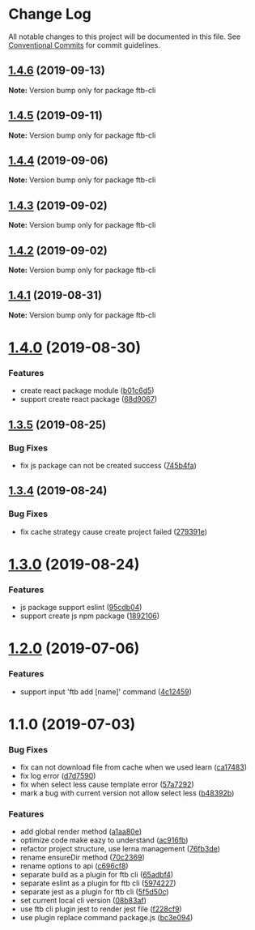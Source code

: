 # Change Log

All notable changes to this project will be documented in this file.
See [Conventional Commits](https://conventionalcommits.org) for commit guidelines.

## [1.4.6](https://github.com/ftb-family/ftb-cli/compare/ftb-cli@1.4.5...ftb-cli@1.4.6) (2019-09-13)

**Note:** Version bump only for package ftb-cli





## [1.4.5](https://github.com/ftb-family/ftb-cli/compare/ftb-cli@1.4.4...ftb-cli@1.4.5) (2019-09-11)

**Note:** Version bump only for package ftb-cli





## [1.4.4](https://github.com/ftb-family/ftb-cli/compare/ftb-cli@1.4.3...ftb-cli@1.4.4) (2019-09-06)

**Note:** Version bump only for package ftb-cli





## [1.4.3](https://github.com/ftb-family/ftb-cli/compare/ftb-cli@1.4.2...ftb-cli@1.4.3) (2019-09-02)

**Note:** Version bump only for package ftb-cli





## [1.4.2](https://github.com/ftb-family/ftb-cli/compare/ftb-cli@1.4.1...ftb-cli@1.4.2) (2019-09-02)

**Note:** Version bump only for package ftb-cli





## [1.4.1](https://github.com/ftb-family/ftb-cli/compare/ftb-cli@1.4.0...ftb-cli@1.4.1) (2019-08-31)

**Note:** Version bump only for package ftb-cli





# [1.4.0](https://github.com/ftb-family/ftb-cli/compare/ftb-cli@1.3.5...ftb-cli@1.4.0) (2019-08-30)


### Features

* create react package module ([b01c6d5](https://github.com/ftb-family/ftb-cli/commit/b01c6d5))
* support create react package ([68d9067](https://github.com/ftb-family/ftb-cli/commit/68d9067))





## [1.3.5](https://github.com/ftb-family/ftb-cli/compare/ftb-cli@1.3.4...ftb-cli@1.3.5) (2019-08-25)


### Bug Fixes

* fix js package can not be created success ([745b4fa](https://github.com/ftb-family/ftb-cli/commit/745b4fa))





## [1.3.4](https://github.com/ftb-family/ftb-cli/compare/ftb-cli@1.3.0...ftb-cli@1.3.4) (2019-08-24)


### Bug Fixes

* fix cache strategy cause create project failed ([279391e](https://github.com/ftb-family/ftb-cli/commit/279391e))





# [1.3.0](https://github.com/ftb-family/ftb-cli/compare/ftb-cli@1.2.0...ftb-cli@1.3.0) (2019-08-24)


### Features

* js package support eslint ([95cdb04](https://github.com/ftb-family/ftb-cli/commit/95cdb04))
* support create js npm package ([1892106](https://github.com/ftb-family/ftb-cli/commit/1892106))





# [1.2.0](https://github.com/ftb-family/ftb-cli/compare/ftb-cli@1.1.0...ftb-cli@1.2.0) (2019-07-06)


### Features

* support input 'ftb add [name]' command ([4c12459](https://github.com/ftb-family/ftb-cli/commit/4c12459))





# 1.1.0 (2019-07-03)


### Bug Fixes

* fix can not download file from cache when we used learn ([ca17483](https://github.com/ftb-family/ftb-cli/commit/ca17483))
* fix log error ([d7d7590](https://github.com/ftb-family/ftb-cli/commit/d7d7590))
* fix when select less cause template error ([57a7292](https://github.com/ftb-family/ftb-cli/commit/57a7292))
* mark a bug with current version not allow select less ([b48392b](https://github.com/ftb-family/ftb-cli/commit/b48392b))


### Features

* add global render method ([a1aa80e](https://github.com/ftb-family/ftb-cli/commit/a1aa80e))
* optimize code make eazy to understand ([ac916fb](https://github.com/ftb-family/ftb-cli/commit/ac916fb))
* refactor project structure, use lerna management ([76fb3de](https://github.com/ftb-family/ftb-cli/commit/76fb3de))
* rename ensureDir method ([70c2369](https://github.com/ftb-family/ftb-cli/commit/70c2369))
* rename options to api ([c696cf8](https://github.com/ftb-family/ftb-cli/commit/c696cf8))
* separate build as a plugin for ftb cli ([65adbf4](https://github.com/ftb-family/ftb-cli/commit/65adbf4))
* separate eslint as a plugin for ftb cli ([5974227](https://github.com/ftb-family/ftb-cli/commit/5974227))
* separate jest as a plugin for ftb cli ([5f5d50c](https://github.com/ftb-family/ftb-cli/commit/5f5d50c))
* set current local cli version ([08b83af](https://github.com/ftb-family/ftb-cli/commit/08b83af))
* use ftb cli plugin jest to render jest file ([f228cf9](https://github.com/ftb-family/ftb-cli/commit/f228cf9))
* use plugin replace command package.js ([bc3e094](https://github.com/ftb-family/ftb-cli/commit/bc3e094))
